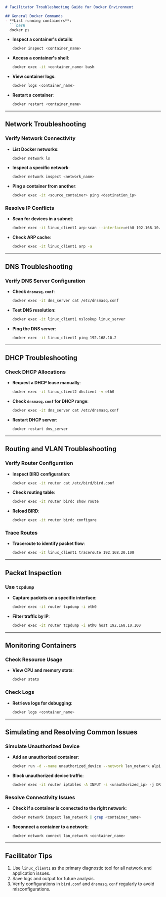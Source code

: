 ```markdown
# Facilitator Troubleshooting Guide for Docker Environment

## General Docker Commands
- **List running containers**:
  ```bash
  docker ps
  ```
- **Inspect a container's details**:
  ```bash
  docker inspect <container_name>
  ```
- **Access a container's shell**:
  ```bash
  docker exec -it <container_name> bash
  ```
- **View container logs**:
  ```bash
  docker logs <container_name>
  ```
- **Restart a container**:
  ```bash
  docker restart <container_name>
  ```

---

## Network Troubleshooting

### Verify Network Connectivity
- **List Docker networks**:
  ```bash
  docker network ls
  ```
- **Inspect a specific network**:
  ```bash
  docker network inspect <network_name>
  ```
- **Ping a container from another**:
  ```bash
  docker exec -it <source_container> ping <destination_ip>
  ```

### Resolve IP Conflicts
- **Scan for devices in a subnet**:
  ```bash
  docker exec -it linux_client1 arp-scan --interface=eth0 192.168.10.0/24
  ```
- **Check ARP cache**:
  ```bash
  docker exec -it linux_client1 arp -a
  ```

---

## DNS Troubleshooting

### Verify DNS Server Configuration
- **Check `dnsmasq.conf`**:
  ```bash
  docker exec -it dns_server cat /etc/dnsmasq.conf
  ```
- **Test DNS resolution**:
  ```bash
  docker exec -it linux_client1 nslookup linux_server
  ```
- **Ping the DNS server**:
  ```bash
  docker exec -it linux_client1 ping 192.168.10.2
  ```

---

## DHCP Troubleshooting

### Check DHCP Allocations
- **Request a DHCP lease manually**:
  ```bash
  docker exec -it linux_client2 dhclient -v eth0
  ```
- **Check `dnsmasq.conf` for DHCP range**:
  ```bash
  docker exec -it dns_server cat /etc/dnsmasq.conf
  ```
- **Restart DHCP server**:
  ```bash
  docker restart dns_server
  ```

---

## Routing and VLAN Troubleshooting

### Verify Router Configuration
- **Inspect BIRD configuration**:
  ```bash
  docker exec -it router cat /etc/bird/bird.conf
  ```
- **Check routing table**:
  ```bash
  docker exec -it router birdc show route
  ```
- **Reload BIRD**:
  ```bash
  docker exec -it router birdc configure
  ```

### Trace Routes
- **Traceroute to identify packet flow**:
  ```bash
  docker exec -it linux_client1 traceroute 192.168.20.100
  ```

---

## Packet Inspection

### Use `tcpdump`
- **Capture packets on a specific interface**:
  ```bash
  docker exec -it router tcpdump -i eth0
  ```
- **Filter traffic by IP**:
  ```bash
  docker exec -it router tcpdump -i eth0 host 192.168.10.100
  ```

---

## Monitoring Containers

### Check Resource Usage
- **View CPU and memory stats**:
  ```bash
  docker stats
  ```

### Check Logs
- **Retrieve logs for debugging**:
  ```bash
  docker logs <container_name>
  ```

---

## Simulating and Resolving Common Issues

### Simulate Unauthorized Device
- **Add an unauthorized container**:
  ```bash
  docker run -d --name unauthorized_device --network lan_network alpine sleep infinity
  ```
- **Block unauthorized device traffic**:
  ```bash
  docker exec -it router iptables -A INPUT -s <unauthorized_ip> -j DROP
  ```

### Resolve Connectivity Issues
- **Check if a container is connected to the right network**:
  ```bash
  docker network inspect lan_network | grep <container_name>
  ```
- **Reconnect a container to a network**:
  ```bash
  docker network connect lan_network <container_name>
  ```

---

## Facilitator Tips
1. Use `linux_client1` as the primary diagnostic tool for all network and application issues.
2. Save logs and output for future analysis.
3. Verify configurations in `bird.conf` and `dnsmasq.conf` regularly to avoid misconfigurations.
```